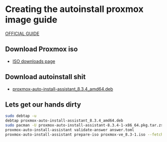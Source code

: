 <!-- markdownlint-disable MD010 -->
<!-- markdownlint-disable MD013 -->
<!-- markdownlint-disable MD018 -->
<!-- markdownlint-disable MD034 -->
<!-- markdownlint-disable MD033 -->

# Creating the autoinstall proxmox image guide

[OFFICIAL GUIDE](https://pve.proxmox.com/wiki/Automated_Installation)

## Download Proxmox iso

- [ISO downloads page](https://www.proxmox.com/en/downloads)

## Download autoinstall shit

- [proxmox-auto-install-assistant_8.3.4_amd64.deb](http://download.proxmox.com/debian/pve/dists/bookworm/pve-no-subscription/binary-amd64/)

## Lets get our hands dirty

```bash
sudo debtap -u
debtap proxmox-auto-install-assistant_8.3.4_amd64.deb
sudo pacman -U proxmox-auto-install-assistant-8.3.4-1-x86_64.pkg.tar.zst
proxmox-auto-install-assistant validate-answer answer.toml
proxmox-auto-install-assistant prepare-iso proxmox-ve_8.3-1.iso --fetch-from iso --answer-file answer.toml
```
